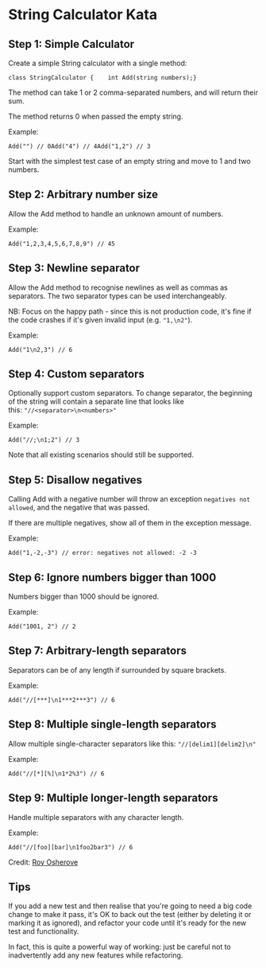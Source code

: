 # String Calculator Kata

## Step 1: Simple Calculator

Create a simple String calculator with a single method:

```
class StringCalculator {    int Add(string numbers);}
```

The method can take 1 or 2 comma-separated numbers, and will return their sum.

The method returns 0 when passed the empty string.

Example:

```
Add("") // 0Add("4") // 4Add("1,2") // 3
```

Start with the simplest test case of an empty string and move to 1 and two numbers.

## Step 2: Arbitrary number size

Allow the Add method to handle an unknown amount of numbers.

Example:

```
Add("1,2,3,4,5,6,7,8,9") // 45
```

## Step 3: Newline separator

Allow the Add method to recognise newlines as well as commas as separators. The two separator types can be used interchangeably.

NB: Focus on the happy path - since this is not production code, it's fine if the code crashes if it's given invalid input (e.g. `"1,\n2"`).

Example:

```
Add("1\n2,3") // 6
```

## Step 4: Custom separators

Optionally support custom separators. To change separator, the beginning of the string will contain a separate line that looks like this: `"//<separator>\n<numbers>"`

Example:

```
Add("//;\n1;2") // 3
```

Note that all existing scenarios should still be supported.

## Step 5: Disallow negatives

Calling Add with a negative number will throw an exception `negatives not allowed`, and the negative that was passed.

If there are multiple negatives, show all of them in the exception message.

Example:

```
Add("1,-2,-3") // error: negatives not allowed: -2 -3
```

## Step 6: Ignore numbers bigger than 1000

Numbers bigger than 1000 should be ignored.

Example:

```
Add("1001, 2") // 2
```

## Step 7: Arbitrary-length separators

Separators can be of any length if surrounded by square brackets.

Example:

```
Add("//[***]\n1***2***3") // 6
```

## Step 8: Multiple single-length separators

Allow multiple single-character separators like this: `"//[delim1][delim2]\n"`

Example:

```
Add("//[*][%]\n1*2%3") // 6
```

## Step 9: Multiple longer-length separators

Handle multiple separators with any character length.

Example:

```
Add("//[foo][bar]\n1foo2bar3") // 6
```

Credit: [Roy Osherove](https://osherove.com/tdd-kata-1)

Tips
----

If you add a new test and then realise that you're going to need a big code change to make it pass, it's OK to back out the test (either by deleting it or marking it as ignored), and refactor your code until it's ready for the new test and functionality.

In fact, this is quite a powerful way of working: just be careful not to inadvertently add any new features while refactoring.
